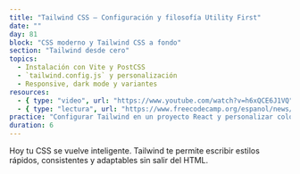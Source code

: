 ```yaml
---
title: "Tailwind CSS – Configuración y filosofía Utility First"
date: ""
day: 81
block: "CSS moderno y Tailwind CSS a fondo"
section: "Tailwind desde cero"
topics:
  - Instalación con Vite y PostCSS
  - `tailwind.config.js` y personalización
  - Responsive, dark mode y variantes
resources:
  - { type: "video", url: "https://www.youtube.com/watch?v=h6xQCE6J1VQ" }
  - { type: "lectura", url: "https://www.freecodecamp.org/espanol/news/aprende-tailwind-css-curso-completo-con-proyectos/" }
practice: "Configurar Tailwind en un proyecto React y personalizar colores, fuentes y breakpoints."
duration: 6
---
```


Hoy tu CSS se vuelve inteligente. Tailwind te permite escribir estilos rápidos, consistentes y adaptables sin salir del HTML.